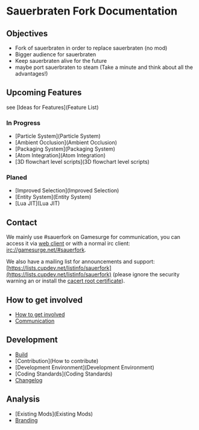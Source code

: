 # Sauerbraten Fork Documentation

## Objectives

* Fork of sauerbraten in order to replace sauerbraten (no mod)
* Bigger audience for sauerbraten
* Keep sauerbraten alive for the future
* maybe port sauerbraten to steam (Take a minute and think about all the advantages!)

## Upcoming Features

see [Ideas for Features](Feature List)

### In Progress

* [Particle System](Particle System)
* [Ambient Occlusion](Ambient Occlusion)
* [Packaging System](Packaging System)
* [Atom Integration](Atom Integration)
* [3D flowchart level scripts](3D flowchart level scripts)

### Planed

* [Improved Selection](Improved Selection)
* [Entity System](Entity System)
* [Lua JIT](Lua JIT)

## Contact

We mainly use #sauerfork on Gamesurge for communication, you
can access it via [web client](http://irc.lc/gamesurge/sauerfork) or with a normal irc client: [irc://gamesurge.net/#sauerfork](irc://gamesurge.net/#sauerfork).

We also have a mailing list for announcements and support:
[https://lists.cupdev.net/listinfo/sauerfork](https://lists.cupdev.net/listinfo/sauerfork) (please ignore the security warning an or install the [cacert root certificate](https://www.cacert.org/index.php?id=3)).

## How to get involved

* [How to get involved](Recruting)
* [Communication](Communication)

## Development

* [Build](Build)
* [Contribution](How to contribute)
* [Development Environment](Development Environment)
* [Coding Standards](Coding Standards)
* [Changelog](Changelog)

## Analysis

* [Existing Mods](Existing Mods)
* [Branding](Branding)
